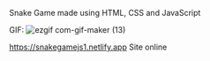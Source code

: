 Snake Game made using HTML, CSS and JavaScript <br>

GIF: ![ezgif com-gif-maker (13)](https://user-images.githubusercontent.com/84105396/153327835-fc08fbda-a915-4290-96bb-353d0e25c0c5.gif)


https://snakegamejs1.netlify.app Site online
